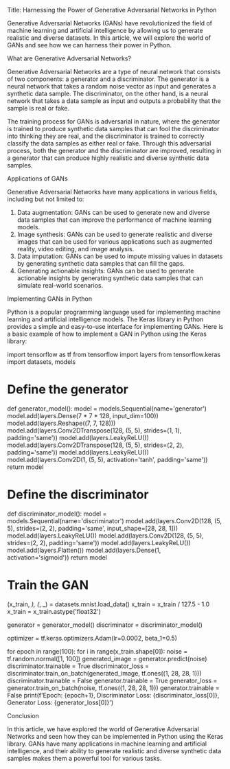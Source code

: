 Title: Harnessing the Power of Generative Adversarial Networks in Python

Generative Adversarial Networks (GANs) have revolutionized the field of machine learning and artificial intelligence by allowing us to generate realistic and diverse datasets. In this article, we will explore the world of GANs and see how we can harness their power in Python.

What are Generative Adversarial Networks?

Generative Adversarial Networks are a type of neural network that consists of two components: a generator and a discriminator. The generator is a neural network that takes a random noise vector as input and generates a synthetic data sample. The discriminator, on the other hand, is a neural network that takes a data sample as input and outputs a probability that the sample is real or fake.

The training process for GANs is adversarial in nature, where the generator is trained to produce synthetic data samples that can fool the discriminator into thinking they are real, and the discriminator is trained to correctly classify the data samples as either real or fake. Through this adversarial process, both the generator and the discriminator are improved, resulting in a generator that can produce highly realistic and diverse synthetic data samples.

Applications of GANs

Generative Adversarial Networks have many applications in various fields, including but not limited to:

1. Data augmentation: GANs can be used to generate new and diverse data samples that can improve the performance of machine learning models.
2. Image synthesis: GANs can be used to generate realistic and diverse images that can be used for various applications such as augmented reality, video editing, and image analysis.
3. Data imputation: GANs can be used to impute missing values in datasets by generating synthetic data samples that can fill the gaps.
4. Generating actionable insights: GANs can be used to generate actionable insights by generating synthetic data samples that can simulate real-world scenarios.

Implementing GANs in Python

Python is a popular programming language used for implementing machine learning and artificial intelligence models. The Keras library in Python provides a simple and easy-to-use interface for implementing GANs. Here is a basic example of how to implement a GAN in Python using the Keras library:

import tensorflow as tf
from tensorflow import layers
from tensorflow.keras import datasets, models

# Define the generator
def generator_model():
    model = models.Sequential(name='generator')
    model.add(layers.Dense(7 * 7 * 128, input_dim=100))
    model.add(layers.Reshape((7, 7, 128)))
    model.add(layers.Conv2DTranspose(128, (5, 5), strides=(1, 1), padding='same'))
    model.add(layers.LeakyReLU())
    model.add(layers.Conv2DTranspose(128, (5, 5), strides=(2, 2), padding='same'))
    model.add(layers.LeakyReLU())
    model.add(layers.Conv2D(1, (5, 5), activation='tanh', padding='same'))
    return model

# Define the discriminator
def discriminator_model():
    model = models.Sequential(name='discriminator')
    model.add(layers.Conv2D(128, (5, 5), strides=(2, 2), padding='same', input_shape=[28, 28, 1]))
    model.add(layers.LeakyReLU())
    model.add(layers.Conv2D(128, (5, 5), strides=(2, 2), padding='same'))
    model.add(layers.LeakyReLU())
    model.add(layers.Flatten())
    model.add(layers.Dense(1, activation='sigmoid'))
    return model

# Train the GAN
(x_train, _), (_, _) = datasets.mnist.load_data()
x_train = x_train / 127.5 - 1.0
x_train = x_train.astype('float32')

generator = generator_model()
discriminator = discriminator_model()

optimizer = tf.keras.optimizers.Adam(lr=0.0002, beta_1=0.5)

for epoch in range(100):
    for i in range(x_train.shape[0]):
        noise = tf.random.normal([1, 100])
        generated_image = generator.predict(noise)
        discriminator.trainable = True
        discriminator_loss = discriminator.train_on_batch(generated_image, tf.ones((1, 28, 28, 1)))
        discriminator.trainable = False
        generator.trainable = True
        generator_loss = generator.train_on_batch(noise, tf.ones((1, 28, 28, 1)))
        generator.trainable = False
    print(f'Epoch: {epoch+1}, Discriminator Loss: {discriminator_loss[0]}, Generator Loss: {generator_loss[0]}')

Conclusion

In this article, we have explored the world of Generative Adversarial Networks and seen how they can be implemented in Python using the Keras library. GANs have many applications in machine learning and artificial intelligence, and their ability to generate realistic and diverse synthetic data samples makes them a powerful tool for various tasks.